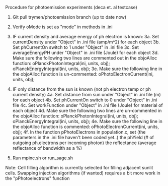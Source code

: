 Procedure for photoemission experiments (deca et. al testcase)

1. Git pull trymen/photoemission branch (up to date now)


2. Verify oMode is set as "mode" in methods in .ini


3. IF current density and average energy of ph electron is known:
	3a. Set currentDensity under "Object" in .ini file (amp/m^2) for each object
	3b. Set phCurrentOn switch to 1 under "Object" in .ini file
	3c. Set averageEnergyPH under "Object" in .ini file (Joule) for each object
	3d. Make sure the following two lines are commented out in the objoAlloc function:
		    oPlanckPhotonIntegral(ini, units, obj);
    		oPlanckEnergyIntegral(ini, units, obj);
   	3e. Make sure the following line in the objoAlloc function is un-commented:
   			oPhotoElectronCurrent(ini, units, obj);


4. IF only distance from the sun is known (not ph electron temp or ph current density)
	4a. Set distance from sun under "Object" in .ini file (m) for each object
	4b. Set phCurrentOn switch to 0 under "Object" in .ini file
	4c. Set workFunction under "Object" in .ini file (Joule) for material of each object
	4d. Make sure the following two lines are un-commented in the objoAlloc function:
		    oPlanckPhotonIntegral(ini, units, obj);
    		oPlanckEnergyIntegral(ini, units, obj);
   	4e. Make sure the following line in the objoAlloc function is commented:
   			oPhotoElectronCurrent(ini, units, obj);
   	4f. In the function pPhotoElectrons in population.c, set (the parameters in the .ini file haven't been coded yet..)
   		the phYield (# of outgoing ph.electrons per incoming photon)
   		the reflectance (average reflectance of bandwidth as a %)

5. Run mpinc.sh or run_sage.sh

Note: Cell filling algorithm is currently selected for filling adjacent sunlit cells. Swapping 
injection algorithms (if wanted) requires a bit more work in the "pPhotoelectrons" function